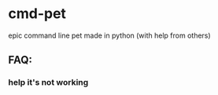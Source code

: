 # cmd-pet
epic command line pet made in python (with help from others)
## FAQ:
### help it's not working
